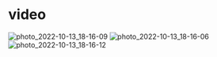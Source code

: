 # video

![photo_2022-10-13_18-16-09](https://user-images.githubusercontent.com/113766592/195600656-a58f8a46-a4ef-4845-ac6a-b948059ba321.jpg)
![photo_2022-10-13_18-16-06](https://user-images.githubusercontent.com/113766592/195600675-b61eaa1e-2ace-4580-80f8-f6554906f771.jpg)
![photo_2022-10-13_18-16-12](https://user-images.githubusercontent.com/113766592/195600684-5dff68f3-1b57-4302-ad83-500dc32198ee.jpg)
